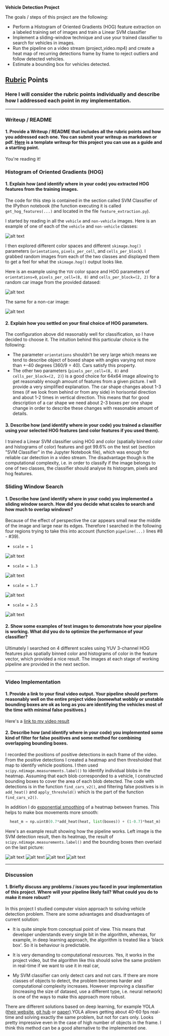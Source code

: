 **Vehicle Detection Project**

The goals / steps of this project are the following:

* Perform a Histogram of Oriented Gradients (HOG) feature extraction on a labeled training set of images and train a Linear SVM classifier
* Implement a sliding-window technique and use your trained classifier to search for vehicles in images.
* Run the pipeline on a video stream (project_video.mp4) and create a heat map of recurring detections frame by frame to reject outliers and follow detected vehicles.
* Estimate a bounding box for vehicles detected.

[//]: # (Image References)
[image1]: ./report_images/car_notcar.jpg
[image3]: ./report_images/car_hog1.jpg
[image7]: ./report_images/car_nhog1.jpg
[image10]: ./report_images/400_500_1.jpg
[image11]: ./report_images/400_550_1_3.jpg
[image12]: ./report_images/400_600_1_7.jpg
[image13]: ./report_images/450_700_2_5.jpg
[image14]: ./report_images/pipeline0.jpg
[image15]: ./report_images/pipeline1.jpg
[image16]: ./report_images/pipeline2.jpg
[image17]: ./report_images/pipeline3.jpg

[video1]: ./project_video_output.mp4

## [Rubric](https://review.udacity.com/#!/rubrics/513/view) Points
### Here I will consider the rubric points individually and describe how I addressed each point in my implementation.  

---
### Writeup / README

#### 1. Provide a Writeup / README that includes all the rubric points and how you addressed each one.  You can submit your writeup as markdown or pdf.  [Here](https://github.com/udacity/CarND-Vehicle-Detection/blob/master/writeup_template.md) is a template writeup for this project you can use as a guide and a starting point.  

You're reading it!

### Histogram of Oriented Gradients (HOG)

#### 1. Explain how (and identify where in your code) you extracted HOG features from the training images.

The code for this step is contained in the section called SVM Classifier of the IPython notebook (the function executing it is called `get_hog_features(...)` and located in the file `feature_extraction.py`).  

I started by reading in all the `vehicle` and `non-vehicle` images.  Here is an example of one of each of the `vehicle` and `non-vehicle` classes:

![alt text][image1]

I then explored different color spaces and different `skimage.hog()` parameters (`orientations`, `pixels_per_cell`, and `cells_per_block`).  I grabbed random images from each of the two classes and displayed them to get a feel for what the `skimage.hog()` output looks like.

Here is an example using the `YUV` color space and HOG parameters of `orientations=9`, `pixels_per_cell=(8, 8)` and `cells_per_block=(2, 2)` for a random car image from the provided datased:

![alt text][image3]

The same for a non-car image:

![alt text][image7]

#### 2. Explain how you settled on your final choice of HOG parameters.

The configuration above did reasonably well for classification, so I have decided to choose it. The intuition behind this particular choice is the following:

* The parameter `orientations` shouldn't be very large which means we tend to describe object of boxed shape with angles varying not more than +-40 degrees (360/9 = 40). Cars satisfy this property.
* The other two parameters (`pixels_per_cell=(8, 8)` and `cells_per_block=(2, 2)`) is a good choice for 64x64 image allowing to get reasonably enough amount of features from a given picture. I will provide a very simplified explanation. The car shape changes about 1-3 times (if we look from behind or from any side) in horisontal direction and about 1-2 times in vertical direction. This means that for good description of a car shape we need about 2-3 boxes per one shape change in order to describe these changes with reasonable amount of details. 

#### 3. Describe how (and identify where in your code) you trained a classifier using your selected HOG features (and color features if you used them).

I trained a Linear SVM classifier using HOG and color (spatially binned color and histograms of color) features and got 99.6% on the test set (section "SVM Classifier" in the Jupyter Notebook file), which was enough for reliable car detection in a video stream. The disadvantage though is the computational complexity, i.e. in order to classify if the image belongs to one of two classes, the classifier should analyse its histogram, pixels and hog features.  

### Sliding Window Search

#### 1. Describe how (and identify where in your code) you implemented a sliding window search.  How did you decide what scales to search and how much to overlap windows?

Because of the effect of perspective the car appears small near the middle of the image and large near its edges. Therefore I searched in the following four regions trying to take this into account (function `pipeline(...)` lines #8 - #39).

* `scale = 1`

![alt text][image10]

* `scale = 1.3`

![alt text][image11]

* `scale = 1.7`

![alt text][image12]

* `scale = 2.5`

![alt text][image13]

#### 2. Show some examples of test images to demonstrate how your pipeline is working.  What did you do to optimize the performance of your classifier?

Ultimately I searched on 4 different scales using YUV 3-channel HOG features plus spatially binned color and histograms of color in the feature vector, which provided a nice result. The images at each stage of working pipeline are provided in the next section. 

---

### Video Implementation

#### 1. Provide a link to your final video output.  Your pipeline should perform reasonably well on the entire project video (somewhat wobbly or unstable bounding boxes are ok as long as you are identifying the vehicles most of the time with minimal false positives.)
Here's a [link to my video result](./project_video.mp4)


#### 2. Describe how (and identify where in your code) you implemented some kind of filter for false positives and some method for combining overlapping bounding boxes.

I recorded the positions of positive detections in each frame of the video.  From the positive detections I created a heatmap and then thresholded that map to identify vehicle positions.  I then used `scipy.ndimage.measurements.label()` to identify individual blobs in the heatmap. Assuming that each blob corresponded to a vehicle, I constructed bounding boxes to cover the area of each blob detected. The code with detections is in the function `find_cars_v2()`, and filtering false positives is in `add_heat()` and `apply_threshold()` which is the part of the function `find_cars_v2()`. 

In addition I do [exponential smoothing](https://www.wikiwand.com/en/Exponential_smoothing) of a heatmap between frames. This helps to make box movements more smooth:

```python
  heat_m = np.uint8(0.7*add_heat(heat, list(boxes)) + (1-0.7)*heat_m)
```

Here's an example result showing how the pipeline works. Left image is the SVM detection result, then its heatmap, the result of `scipy.ndimage.measurements.label()` and the bounding boxes then overlaid on the last picture:

![alt text][image14]
![alt text][image15]
![alt text][image16]
![alt text][image17]

---

### Discussion

#### 1. Briefly discuss any problems / issues you faced in your implementation of this project.  Where will your pipeline likely fail?  What could you do to make it more robust?

In this project I studied computer vision approach to solving vehicle detection problem. There are some advantages and disadvantages of current solution:

* It is quite simple from conceptual point of view. This means that developer understands every single bit in the algorithm, whereas, for example, in deep learning approach, the algorithm is treated like a 'black box'. So it is behaviour is predictable.

* It is very demanding to computational resources. Yes, it works in the project video, but the algorithm like this should solve the same problem in real-time if we want to use it in real car,

* My SVM classifier can only detect cars and not cars. If there are more classes of objects to detect, the problem becomes harder and computational complexity increases. However improving a classifier (increasing the size of datased, use a different type, i.e. neural network) is one of the ways to make this approach more robust. 

There are different solutions based on deep learning, for example YOLA ([their website](https://pjreddie.com/darknet/yolo/), [git hub](https://github.com/pjreddie/darknet/wiki/YOLO:-Real-Time-Object-Detection) or [paper](https://arxiv.org/abs/1506.02640)).YOLA allows getting about 40-60 fps real-time and solving exactly the same problem, but not for cars only. Looks pretty impressive even in the case of high number of objects in the frame. I think this method can be a good alternative to the implemented one. 

